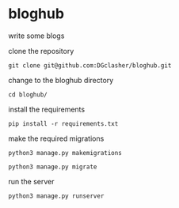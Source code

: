 # bloghub
write some blogs

clone the repository
```
git clone git@github.com:DGclasher/bloghub.git
```
change to the bloghub directory
```
cd bloghub/
```

install the requirements
```
pip install -r requirements.txt
```

make the required migrations
```
python3 manage.py makemigrations
```
```
python3 manage.py migrate
```

run the server
```
python3 manage.py runserver
```